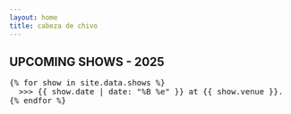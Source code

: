 ```yaml
---
layout: home
title: cabeza de chivo
---
```


<div id="ascii-border-top" class="ascii-shows-border"></div>

## UPCOMING SHOWS - 2025

<pre class="ascii-shows">
{% for show in site.data.shows %}
  >>> <span class="show-date">{{ show.date | date: "%B %e" }}</span> at <span class="show-venue">{{ show.venue }}</span>.  <a href="{{ show.url }}" target="_blank">[tickets]</a>{% if show.note %} <span class="show-note">({{ show.note }})</span>{% endif %}
{% endfor %}
</pre>

<div id="ascii-border-bottom" class="ascii-shows-border"></div>


<script>
const borderFrames = [
  "~~~*~~*~~*~~*~~*~~*~~*~~*~~*~~*~~*~~*~~*~~*~~*~~*~~*~~*~~~*",
  "~~*~~*~~*~~*~~*~~*~~*~~*~~*~~*~~*~~*~~*~~*~~*~~*~~*~~*~~*~~",
  "~*~~*~~*~~*~~*~~*~~*~~*~~*~~*~~*~~*~~*~~*~~*~~*~~*~~*~~*~~*",
  "*~~*~~*~~*~~*~~*~~*~~*~~*~~*~~*~~*~~*~*~~*~~*~*~~*~~*~*~~*~",
];

let frame = 0;
function animateBorders() {
  const top = document.getElementById("ascii-border-top");
  const bottom = document.getElementById("ascii-border-bottom");
  const line = borderFrames[frame % borderFrames.length];

  if (top && bottom) {
    top.innerText = line;
    bottom.innerText = line;
  }

  frame++;
  setTimeout(animateBorders, 150);
}
animateBorders();
</script>
